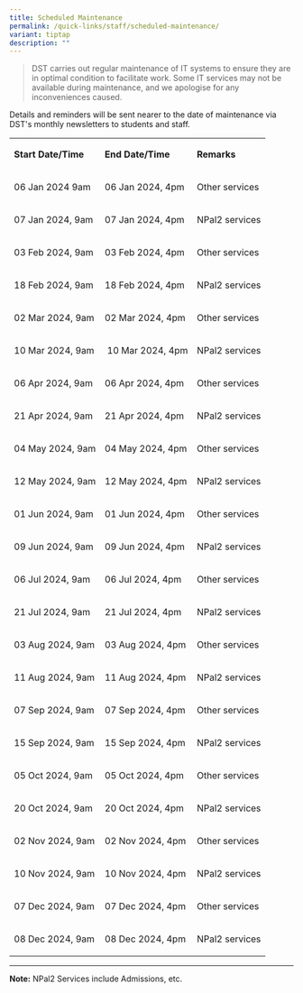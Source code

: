 ```yaml
---
title: Scheduled Maintenance
permalink: /quick-links/staff/scheduled-maintenance/
variant: tiptap
description: ""
---
```

<blockquote>
<p>DST carries out regular maintenance of IT systems to ensure they are in
optimal condition to facilitate work. Some IT services may not be available
during maintenance, and we apologise for any inconveniences caused.</p>
</blockquote>
<p>Details and reminders will be sent nearer to the date of maintenance via
DST's mont​​hly newsletters to students and staff.</p>
<table>
<tbody>
<tr>
<td rowspan="1" colspan="1">
<p><strong>Start&nbsp;Date/Time​</strong>
</p>
</td>
<td rowspan="1" colspan="1">
<p><strong>End Date/Time</strong>
</p>
</td>
<td rowspan="1" colspan="1">
<p><strong>Rema​rks</strong>
</p>
</td>
</tr>
<tr>
<td rowspan="1" colspan="1">
<p>06&nbsp;Jan 2024&nbsp;9am​</p>
</td>
<td rowspan="1" colspan="1">
<p>06&nbsp;Jan 2024, 4pm</p>
</td>
<td rowspan="1" colspan="1">
<p>Other services</p>
</td>
</tr>
<tr>
<td rowspan="1" colspan="1">
<p>07&nbsp;Jan 2024, 9am​</p>
</td>
<td rowspan="1" colspan="1">
<p>07&nbsp;Jan 2024,&nbsp;4pm</p>
</td>
<td rowspan="1" colspan="1">
<p>​​NPal2 services</p>
</td>
</tr>
<tr>
<td rowspan="1" colspan="1">
<p>03&nbsp;Feb 2024, 9am</p>
</td>
<td rowspan="1" colspan="1">
<p>03 Feb 2024, 4pm</p>
</td>
<td rowspan="1" colspan="1">
<p>Other services</p>
</td>
</tr>
<tr>
<td rowspan="1" colspan="1">
<p>​​18&nbsp;Feb 2024, 9am</p>
</td>
<td rowspan="1" colspan="1">
<p>​​18&nbsp;Feb 2024, 4​pm</p>
</td>
<td rowspan="1" colspan="1">
<p>​NPal2 services</p>
</td>
</tr>
<tr>
<td rowspan="1" colspan="1">
<p>​02 Mar 2024, 9am​</p>
</td>
<td rowspan="1" colspan="1">
<p>02&nbsp;Mar 2024, 4pm</p>
</td>
<td rowspan="1" colspan="1">
<p>Other services</p>
</td>
</tr>
<tr>
<td rowspan="1" colspan="1">
<p>​10&nbsp;Mar 2024,​ 9a​m</p>
</td>
<td rowspan="1" colspan="1">
<p>&nbsp;10&nbsp;Mar 2024, 4​pm</p>
</td>
<td rowspan="1" colspan="1">
<p>NPal2 services</p>
</td>
</tr>
<tr>
<td rowspan="1" colspan="1">
<p>06 Apr 2024, 9am​</p>
</td>
<td rowspan="1" colspan="1">
<p>06&nbsp;Apr&nbsp;2024, 4pm</p>
</td>
<td rowspan="1" colspan="1">
<p>Other services</p>
</td>
</tr>
<tr>
<td rowspan="1" colspan="1">
<p>21&nbsp;Apr 2024, 9am</p>
</td>
<td rowspan="1" colspan="1">
<p>21&nbsp;Apr 2024, 4pm</p>
</td>
<td rowspan="1" colspan="1">
<p>NPal2 services</p>
</td>
</tr>
<tr>
<td rowspan="1" colspan="1">
<p>​​04&nbsp;May&nbsp;2024, 9am</p>
</td>
<td rowspan="1" colspan="1">
<p>04&nbsp;May&nbsp;2024, 4pm</p>
</td>
<td rowspan="1" colspan="1">
<p>Other services</p>
</td>
</tr>
<tr>
<td rowspan="1" colspan="1">
<p>12&nbsp;May 2024,&nbsp;9am</p>
</td>
<td rowspan="1" colspan="1">
<p>12&nbsp;May 2024, 4​pm</p>
</td>
<td rowspan="1" colspan="1">
<p>NPal2 services​</p>
</td>
</tr>
<tr>
<td rowspan="1" colspan="1">
<p>01&nbsp;Jun 2024, ​9am</p>
</td>
<td rowspan="1" colspan="1">
<p>01&nbsp;Jun 2024, 4pm</p>
</td>
<td rowspan="1" colspan="1">
<p>Other services</p>
</td>
</tr>
<tr>
<td rowspan="1" colspan="1">
<p>09&nbsp;Jun&nbsp;2024, 9am</p>
</td>
<td rowspan="1" colspan="1">
<p>09 Jun&nbsp;2024, 4pm</p>
</td>
<td rowspan="1" colspan="1">
<p>NPal2 services</p>
</td>
</tr>
<tr>
<td rowspan="1" colspan="1">
<p>​​06&nbsp;Ju​l 2024, 9am​</p>
</td>
<td rowspan="1" colspan="1">
<p>06&nbsp;Jul 2024, 4pm</p>
</td>
<td rowspan="1" colspan="1">
<p>Other services</p>
</td>
</tr>
<tr>
<td rowspan="1" colspan="1">
<p>21&nbsp;Jul 2024, 9am</p>
</td>
<td rowspan="1" colspan="1">
<p>21&nbsp;Jul 2024, 4​pm</p>
</td>
<td rowspan="1" colspan="1">
<p>NPal2 services</p>
</td>
</tr>
<tr>
<td rowspan="1" colspan="1">
<p>​03&nbsp;Aug​ 2024, ​9am</p>
</td>
<td rowspan="1" colspan="1">
<p>03&nbsp;Aug 2024, 4pm</p>
</td>
<td rowspan="1" colspan="1">
<p>Other services</p>
</td>
</tr>
<tr>
<td rowspan="1" colspan="1">
<p>11&nbsp;Aug 2024, 9am</p>
</td>
<td rowspan="1" colspan="1">
<p>11&nbsp;Aug 2024,&nbsp;4pm</p>
</td>
<td rowspan="1" colspan="1">
<p>NPal2 services</p>
</td>
</tr>
<tr>
<td rowspan="1" colspan="1">
<p>​​​​​​07&nbsp;Sep 2024,​&nbsp;9am</p>
</td>
<td rowspan="1" colspan="1">
<p>07&nbsp;Sep 2024, 4pm</p>
</td>
<td rowspan="1" colspan="1">
<p>Other services</p>
</td>
</tr>
<tr>
<td rowspan="1" colspan="1">
<p>15&nbsp;Sep 2024, 9am</p>
</td>
<td rowspan="1" colspan="1">
<p>15&nbsp;Sep 2024,&nbsp;4pm</p>
</td>
<td rowspan="1" colspan="1">
<p>NPal2 services</p>
</td>
</tr>
<tr>
<td rowspan="1" colspan="1">
<p>​​​05&nbsp;Oct 2024, 9am​</p>
</td>
<td rowspan="1" colspan="1">
<p>05&nbsp;Oct 2024, 4pm</p>
</td>
<td rowspan="1" colspan="1">
<p>Other services</p>
</td>
</tr>
<tr>
<td rowspan="1" colspan="1">
<p>20 Oct 2024, 9am</p>
</td>
<td rowspan="1" colspan="1">
<p>20&nbsp;Oct 2024, 4pm</p>
</td>
<td rowspan="1" colspan="1">
<p>NPal2 services</p>
</td>
</tr>
<tr>
<td rowspan="1" colspan="1">
<p>​​​02​ Nov ​2024, 9am</p>
</td>
<td rowspan="1" colspan="1">
<p>02&nbsp;Nov 2024, 4pm</p>
</td>
<td rowspan="1" colspan="1">
<p>Other services</p>
</td>
</tr>
<tr>
<td rowspan="1" colspan="1">
<p>​10&nbsp;Nov&nbsp;2024, 9am</p>
</td>
<td rowspan="1" colspan="1">
<p>​10​​​ Nov&nbsp;2024,&nbsp;4pm</p>
</td>
<td rowspan="1" colspan="1">
<p>​NPal2 services</p>
</td>
</tr>
<tr>
<td rowspan="1" colspan="1">
<p>​​07 Dec 2024, 9am​</p>
</td>
<td rowspan="1" colspan="1">
<p>07&nbsp;Dec&nbsp;2024, 4pm</p>
</td>
<td rowspan="1" colspan="1">
<p>Other services</p>
</td>
</tr>
<tr>
<td rowspan="1" colspan="1">
<p>08&nbsp;Dec 2024​, 9am​</p>
</td>
<td rowspan="1" colspan="1">
<p>08&nbsp;Dec 2024, 4​pm</p>
</td>
<td rowspan="1" colspan="1">
<p>NPal2 services</p>
</td>
</tr>
</tbody>
</table>
<hr>
<p><strong>Note:</strong> NPal2 Services include Admissions, etc.​</p>